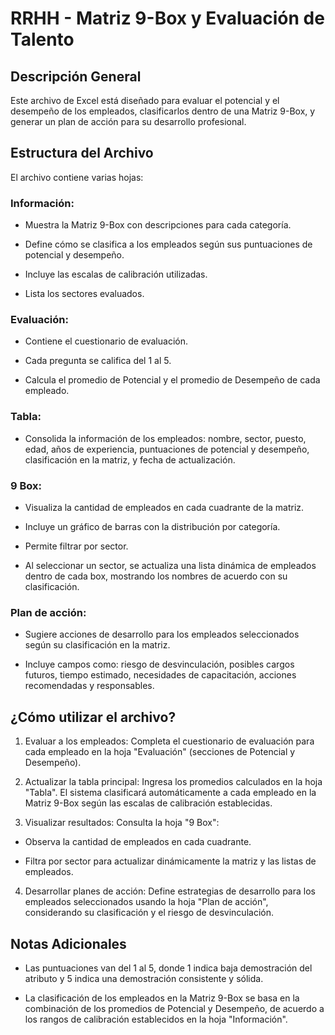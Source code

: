 # RRHH - Matriz 9-Box y Evaluación de Talento
## Descripción General
Este archivo de Excel está diseñado para evaluar el potencial y el desempeño de los empleados, clasificarlos dentro de una Matriz 9-Box, y generar un plan de acción para su desarrollo profesional.

## Estructura del Archivo
El archivo contiene varias hojas:

### Información:

- Muestra la Matriz 9-Box con descripciones para cada categoría.

- Define cómo se clasifica a los empleados según sus puntuaciones de potencial y desempeño.

- Incluye las escalas de calibración utilizadas.

- Lista los sectores evaluados.

### Evaluación:

- Contiene el cuestionario de evaluación.

- Cada pregunta se califica del 1 al 5.

- Calcula el promedio de Potencial y el promedio de Desempeño de cada empleado.

### Tabla:

- Consolida la información de los empleados: nombre, sector, puesto, edad, años de experiencia, puntuaciones de potencial y desempeño, clasificación en la matriz, y fecha de actualización.

### 9 Box:

- Visualiza la cantidad de empleados en cada cuadrante de la matriz.

- Incluye un gráfico de barras con la distribución por categoría.

- Permite filtrar por sector.

- Al seleccionar un sector, se actualiza una lista dinámica de empleados dentro de cada box, mostrando los nombres de acuerdo con su clasificación.

### Plan de acción:

- Sugiere acciones de desarrollo para los empleados seleccionados según su clasificación en la matriz.

- Incluye campos como: riesgo de desvinculación, posibles cargos futuros, tiempo estimado, necesidades de capacitación, acciones recomendadas y responsables.

## ¿Cómo utilizar el archivo?
1. Evaluar a los empleados:
Completa el cuestionario de evaluación para cada empleado en la hoja "Evaluación" (secciones de Potencial y Desempeño).

2. Actualizar la tabla principal:
Ingresa los promedios calculados en la hoja "Tabla".
El sistema clasificará automáticamente a cada empleado en la Matriz 9-Box según las escalas de calibración establecidas.

3. Visualizar resultados:
Consulta la hoja "9 Box":

- Observa la cantidad de empleados en cada cuadrante.

- Filtra por sector para actualizar dinámicamente la matriz y las listas de empleados.

4. Desarrollar planes de acción:
Define estrategias de desarrollo para los empleados seleccionados usando la hoja "Plan de acción", considerando su clasificación y el riesgo de desvinculación.

## Notas Adicionales
- Las puntuaciones van del 1 al 5, donde 1 indica baja demostración del atributo y 5 indica una demostración consistente y sólida.

- La clasificación de los empleados en la Matriz 9-Box se basa en la combinación de los promedios de Potencial y Desempeño, de acuerdo a los rangos de calibración establecidos en la hoja "Información".
